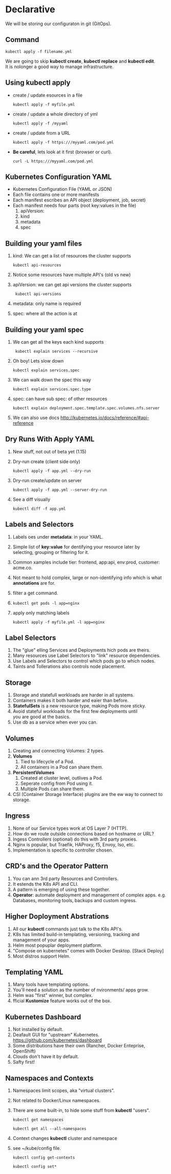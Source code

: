 # Declarative

We will be storing our configuraton in git (GitOps).

## Command

``` code
kubectl apply -f filename.yml 
```

We are going to skip **kubectl create**, **kubectl replace** and **kubectl edit**.  
It is nolonger a good way to manage infrastructure.

## Using kubectl apply

- create / update esources in a file
  
  ``` code
  kubectl apply -f myfile.yml
  ```

- create / update a whole directory of yml
  
  ``` code
  kubectl apply -f /myyaml
  ```

- create / update from a URL
  
  ``` code
  kubectl apply -f https:///myyaml.com/pod.yml
  ```

- **Be careful**, lets look at it first (browser or curl).

  ``` code
  curl -L https:///myyaml.com/pod.yml
  ```

## Kubernetes Configuration YAML

- Kubernetes Configuration File (YAML or JSON)
- Each file contains one or more manifests
- Each manifest escribes an API object (deployment, job, secret)
- Each manifest needs four parts (root key:values in the file)
  1. apiVersion:
  2. kind
  3. metadata
  4. spec

## Building your yaml files

1. kind: We can get a list of resources the cluster supports

    ``` code
    kubectl api-resources
    ```

2. Notice some resources have multiple API's (old vs new)
3. apiVersion: we can get api versions the cluster supports
   
   ``` code
    kubectl api-versions
    ```

4. metadata: only name is required
5. spec: where all the action is at

## Building your yaml spec

1. We can get all the keys each kind supports
   
   ``` code
    kubectl explain services --recursive
    ```

2. Oh boy! Lets slow down
   
    ``` code
    kubectl explain services.spec
    ```

3. We can walk down the spec this way
   
    ``` code
    kubectl explain services.spec.type
    ```

4. spec: can have sub spec: of other resources
    
    ``` code
    kubectl explain deployment.spec.template.spec.volumes.nfs.server
    ```

5. We can also use docs
   http://kubernetes.io/docs/reference/#api-reference

## Dry Runs With Apply YAML

1. New stuff, not out of beta yet (1.15)
2. Dry-run  create (client side only) 
   
   ``` code
   kubectl apply -f app.yml --dry-run
   ```

3. Dry-run  create/update on server
   
   ``` code
   kubectl apply -f app.yml --server-dry-run
   ```

4. See a diff visually
   
   ``` code
   kubectl diff -f app.yml
   ```

## Labels and Selectors

1. Labels oes under **metadata**: in your YAML.
2. Simple list of **key:value** for dentifying your resource later by  
   selecting, grouping or filtering for it.
3. Common xamples include tier: frontend, app:api, env:prod, customer: acme.co.
4. Not meant to hold complex, large or non-identifying info which is what  
   **annotations** are for.
5. filter a get command.
6. 
   ``` code
   kubectl get pods -l app=nginx
   ```

7. apply only matching labels
   
   ``` code
   kubectl apply -f myfile.yml -l app=nginx
   ```

## Label Selectors

1. The "glue" elling Services and Deployments hich pods are theirs.
2. Many resources use Label Selectors to "link" resource dependencies.
3. Use Labels and Selectors to control which pods go to which nodes.
4. Taints and Tollerations also controls node placement.

## Storage
1. Storage and statefull workloads are harder in all systems.  
2. Containers makes it both harder and eaier than before.
3. **StatefulSets** is a new resource type, making Pods more sticky.
4. Avoid stateful workloads for the first few deployments until  
   you are good at the basics.
5. Use db as a service when ever you can.

## Volumes

1. Creating and connecting Volumes: 2 types.
2. **Volumes**
   1. Tied to lifecycle of a Pod.
   2. All containers in a Pod can share them.
3. **PersistentVolumes**
   1. Created at cluster level, outlives a Pod.
   2. Seperate config from Pod using it.
   3. Multiple Pods can share them.
4. CSI (Container Storage Interface) plugins are the ew way to connect to storage. 

## Ingress

1. None of our Service types work at OS Layer 7 (HTTP).
2. How do we route outside connections based on hostname or URL?
3. Ingess Controllers (optional) do this with 3rd party proxies.
4. Nginx is popular, but Traefik, HAProxy, f5, Envoy, Iso, etc.
5. Implementation is specific to controller chosen.

## CRD's and the Operator Pattern

1. You can ann 3rd party Resources and Controllers.
2. It estends the K8s API and CLI.
3. A pattern is emerging of using these together.
4. **Operator**: automate deployment and management of complex apps.
   e.g. Databases, monitoring tools, backups and custom ingress.

## Higher Doployment Abstrations

1. All our **kubectl** commands just talk to the K8s API's.
2. K8s has limited build-in templating, versioning, tracking and management of your apps.
3. Helm most popuplar deployment platform.
4. "Compose on kubernetes" comes with Docker Desktop. [Stack Deploy]
5. Most distros support Helm.

## Templating YAML

1. Many tools have templating options.
2. You'll need a solution as the number of nvironments/ apps grow.
3. Helm was "first" winner, but complex.
4. fficial **Kustomize** feature works out of the box.

## Kubernetes Dashboard

1. Not installed by default.
2. Deafault GUI for "upstream" Kubernetes.
   https://github.com/kubernetes/dashboard
3. Some distributions have their own (Rancher, Docker Enteprise, OpenShift)
4. Clouds don't have it by default.
5. Safty first!

## Namespaces and Contexts

1. Namespaces limit scopes, aka "virtual clusters".
2. Not related to Docker/Linux namespaces.
3. There are some built-in, to hide some stuff from **kubectl** "users".
   
   ``` code
   kubectl get namespaces
   ```

   ``` code
   kubectl get all --all-namespaces
   ```

4. Context changes **kubectl** cluster and namespace
5. see ~/kube/config file.
   
   ``` code
   kubectl config get-contexts
   ``` 

   ``` code
   kubectl config set*
   ``` 

